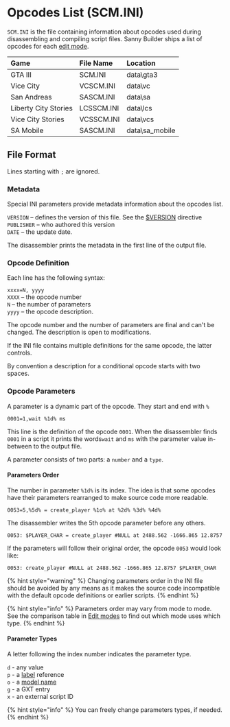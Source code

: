# Opcodes List \(SCM.INI\)

`SCM.INI` is the file containing information about opcodes used during disassembling and compiling script files. Sanny Builder ships a list of opcodes for each [edit mode](./).

| Game | File Name | Location |
| :--- | :--- | :--- |
| GTA III | SCM.INI | data\gta3 |
| Vice City | VCSCM.INI | data\vc |
| San Andreas | SASCM.INI | data\sa |
| Liberty City Stories | LCSSCM.INI | data\lcs |
| Vice City Stories | VCSSCM.INI | data\vcs |
| SA Mobile | SASCM.INI | data\sa\_mobile |

## File Format

Lines starting with `;` are ignored.

### Metadata

Special INI parameters provide metadata information about the opcodes list.

`VERSION` – defines the version of this file. See the [$VERSION](../coding/directives.md#usdversion) directive  
`PUBLISHER` – who authored this version   
`DATE` – the update date.   
  
The disassembler prints the metadata in the first line of the output file.

### Opcode Definition

Each line has the following syntax:

`xxxx=N, yyyy`   
`XXXX` – the opcode number  
`N` – the number of parameters  
`yyyy` – the opcode description.

The opcode number and the number of parameters are final and can't be changed. The description is open to modifications.

If the INI file contains multiple definitions for the same opcode, the latter controls.

By convention a description for a conditional opcode starts with two spaces.

### Opcode Parameters

A parameter is a dynamic part of the opcode. They start and end with `%` 

```text
0001=1,wait %1d% ms
```

This line is the definition of the opcode `0001`. When the disassembler finds `0001` in a script it prints the words`wait` and `ms` with the parameter value in-between to the output file.

A parameter consists of two parts: a `number` and a `type`.

#### Parameters Order

The number in parameter `%1d%` is its index. The idea is that some opcodes have their parameters rearranged to make source code more readable.

```text
0053=5,%5d% = create_player %1o% at %2d% %3d% %4d%
```

The disassembler writes the 5th opcode parameter before any others. 

```text
0053: $PLAYER_CHAR = сreate_player #NULL at 2488.562 -1666.865 12.8757 
```

If the parameters will follow their original order, the opcode `0053` would look like:

```text
0053: сreate_player #NULL at 2488.562 -1666.865 12.8757 $PLAYER_CHAR
```

{% hint style="warning" %}
Changing parameters order in the INI file should be avoided by any means as it makes the source code incompatible with the default opcode definitions or earlier scripts.
{% endhint %}

{% hint style="info" %}
Parameters order may vary from mode to mode. See the comparison table in [Edit modes](./#available-modes) to find out which mode uses which type.
{% endhint %}

#### Parameter Types

A letter following the index number indicates the parameter type.

`d` - any value  
`p` - a [label](../coding/data-types.md#labels) reference  
`o` - a [model name](../coding/data-types.md#model-names)   
`g` - a GXT entry   
`x` - an external script ID

{% hint style="info" %}
You can freely change parameters types, if needed.
{% endhint %}


